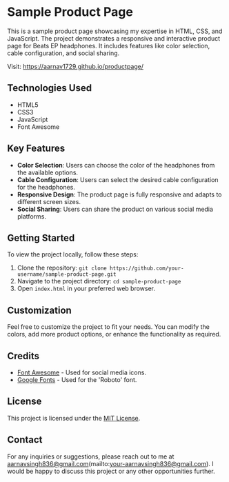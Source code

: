 # Sample Product Page
This is a sample product page showcasing my expertise in HTML, CSS, and JavaScript. 
The project demonstrates a responsive and interactive product page for Beats EP headphones. 
It includes features like color selection, cable configuration, and social sharing.

Visit: https://aarnav1729.github.io/productpage/

## Technologies Used
- HTML5
- CSS3
- JavaScript
- Font Awesome

## Key Features
- **Color Selection**: Users can choose the color of the headphones from the available options.
- **Cable Configuration**: Users can select the desired cable configuration for the headphones.
- **Responsive Design**: The product page is fully responsive and adapts to different screen sizes.
- **Social Sharing**: Users can share the product on various social media platforms.

## Getting Started

To view the project locally, follow these steps:
1. Clone the repository: `git clone https://github.com/your-username/sample-product-page.git`
2. Navigate to the project directory: `cd sample-product-page`
3. Open `index.html` in your preferred web browser.

## Customization
Feel free to customize the project to fit your needs. You can modify the colors, add more product options, or enhance the functionality as required.

## Credits
- [Font Awesome](https://fontawesome.com/) - Used for social media icons.
- [Google Fonts](https://fonts.google.com/) - Used for the 'Roboto' font.

## License
This project is licensed under the [MIT License](LICENSE).

## Contact
For any inquiries or suggestions, please reach out to me at aarnavsingh836@gmail.com(mailto:your-aarnavsingh836@gmail.com). 
I would be happy to discuss this project or any other opportunities further.

